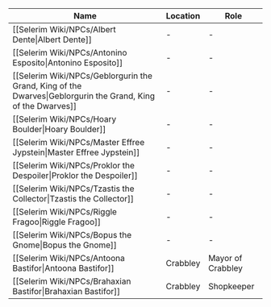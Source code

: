 | Name                                                                                                            | Location | Role              |
| --------------------------------------------------------------------------------------------------------------- | -------- | ----------------- |
| [[Selerim Wiki/NPCs/Albert Dente\|Albert Dente]]                                                             | \-       | \-                |
| [[Selerim Wiki/NPCs/Antonino Esposito\|Antonino Esposito]]                                                   | \-       | \-                |
| [[Selerim Wiki/NPCs/Geblorgurin the Grand, King of the Dwarves\|Geblorgurin the Grand, King of the Dwarves]] | \-       | \-                |
| [[Selerim Wiki/NPCs/Hoary Boulder\|Hoary Boulder]]                                                           | \-       | \-                |
| [[Selerim Wiki/NPCs/Master Effree Jypstein\|Master Effree Jypstein]]                                         | \-       | \-                |
| [[Selerim Wiki/NPCs/Proklor the Despoiler\|Proklor the Despoiler]]                                           | \-       | \-                |
| [[Selerim Wiki/NPCs/Tzastis the Collector\|Tzastis the Collector]]                                           | \-       | \-                |
| [[Selerim Wiki/NPCs/Riggle Fragoo\|Riggle Fragoo]]                                                           | \-       | \-                |
| [[Selerim Wiki/NPCs/Bopus the Gnome\|Bopus the Gnome]]                                                       | \-       | \-                |
| [[Selerim Wiki/NPCs/Antoona Bastifor\|Antoona Bastifor]]                                                     | Crabbley | Mayor of Crabbley |
| [[Selerim Wiki/NPCs/Brahaxian Bastifor\|Brahaxian Bastifor]]                                                 | Crabbley | Shopkeeper        |

